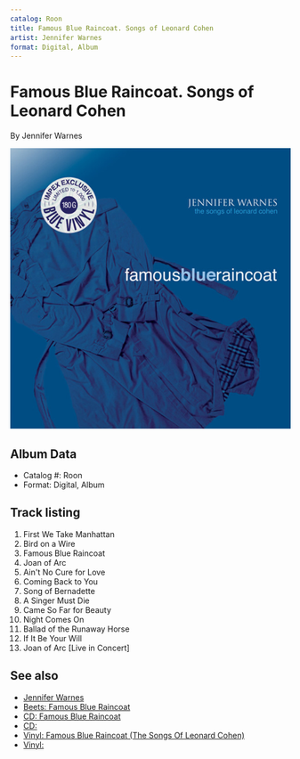 ```yaml
---
catalog: Roon
title: Famous Blue Raincoat. Songs of Leonard Cohen
artist: Jennifer Warnes
format: Digital, Album
---
```


# Famous Blue Raincoat. Songs of Leonard Cohen

By Jennifer Warnes

![](../../assets/albumcovers/Jennifer_Warnes-Famous_Blue_Raincoat_Songs_of_Leonard_Cohen.png)

## Album Data

- Catalog #: Roon
- Format: Digital, Album


## Track listing


1. First We Take Manhattan
2. Bird on a Wire
3. Famous Blue Raincoat
4. Joan of Arc
5. Ain't No Cure for Love
6. Coming Back to You
7. Song of Bernadette
8. A Singer Must Die
9. Came So Far for Beauty
10. Night Comes On
11. Ballad of the Runaway Horse
12. If It Be Your Will
13. Joan of Arc [Live in Concert]


## See also

- [Jennifer Warnes](Jennifer_Warnes.md)
- [Beets: Famous Blue Raincoat](../../Beets/Jennifer_Warnes/Famous_Blue_Raincoat.md)
- [CD: Famous Blue Raincoat](../../CD/Jennifer_Warnes/Famous_Blue_Raincoat-_The_Songs_Of_Leonard_Cohen.md)
- [CD: ](../../CD/Jennifer_Warnes/Jennifer_Warnes.md)
- [Vinyl: Famous Blue Raincoat (The Songs Of Leonard Cohen)](../../Vinyl/Jennifer_Warnes/Famous_Blue_Raincoat_The_Songs_Of_Leonard_Cohen.md)
- [Vinyl: ](../../Vinyl/Jennifer_Warnes/Jennifer_Warnes.md)
